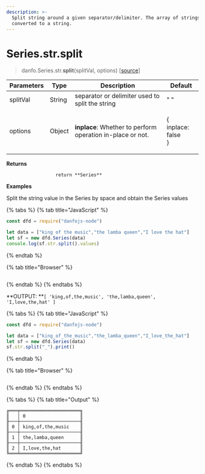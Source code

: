 ```yaml
---
description: >-
  Split string around a given separator/delimiter. The array of strings are then
  converted to a string.
---
```


# Series.str.split

> danfo.Series.str.**split**(splitVal, options) \[[source](https://github.com/opensource9ja/danfojs/blob/e25010c26d9c423412613d820015a48ad03d5c6d/danfojs-node/src/core/strings.js#L553)]

| Parameters | Type   | Description                                                | Default                         |
| ---------- | ------ | ---------------------------------------------------------- | ------------------------------- |
| splitVal   | String | separator or delimiter used to split the string            | " "                             |
| options    | Object | **inplace**: Whether to perform operation in-place or not. | <p>{<br>inplace: false<br>}</p> |

**Returns**

                      return **Series**

**Examples**

Split the string value in the Series by space and obtain the Series values

{% tabs %}
{% tab title="JavaScript" %}
```javascript
const dfd = require("danfojs-node")

let data = ["king of the music","the lamba queen","I love the hat"]
let sf = new dfd.Series(data)
console.log(sf.str.split().values)
```
{% endtab %}

{% tab title="Browser" %}
```
```
{% endtab %}
{% endtabs %}

**OUTPUT:     **`[ 'king,of,the,music', 'the,lamba,queen', 'I,love,the,hat' ]`

{% tabs %}
{% tab title="JavaScript" %}
```javascript
const dfd = require("danfojs-node")

let data = ["king_of_the_music","the_lamba_queen","I_love_the_hat"]
let sf = new dfd.Series(data)
sf.str.split("_").print()
```
{% endtab %}

{% tab title="Browser" %}
```
```
{% endtab %}
{% endtabs %}

{% tabs %}
{% tab title="Output" %}
```
╔═══╤══════════════════════╗
║   │ 0                    ║
╟───┼──────────────────────╢
║ 0 │ king,of,the,music    ║
╟───┼──────────────────────╢
║ 1 │ the,lamba,queen      ║
╟───┼──────────────────────╢
║ 2 │ I,love,the,hat       ║
╚═══╧══════════════════════╝
```
{% endtab %}
{% endtabs %}
